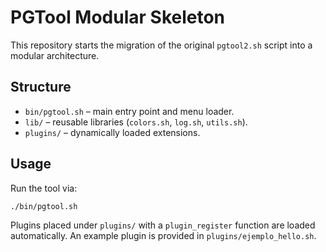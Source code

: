 # PGTool Modular Skeleton

This repository starts the migration of the original `pgtool2.sh` script into a
modular architecture.

## Structure

- `bin/pgtool.sh` – main entry point and menu loader.
- `lib/` – reusable libraries (`colors.sh`, `log.sh`, `utils.sh`).
- `plugins/` – dynamically loaded extensions.

## Usage

Run the tool via:

```bash
./bin/pgtool.sh
```

Plugins placed under `plugins/` with a `plugin_register` function are loaded
automatically. An example plugin is provided in `plugins/ejemplo_hello.sh`.
